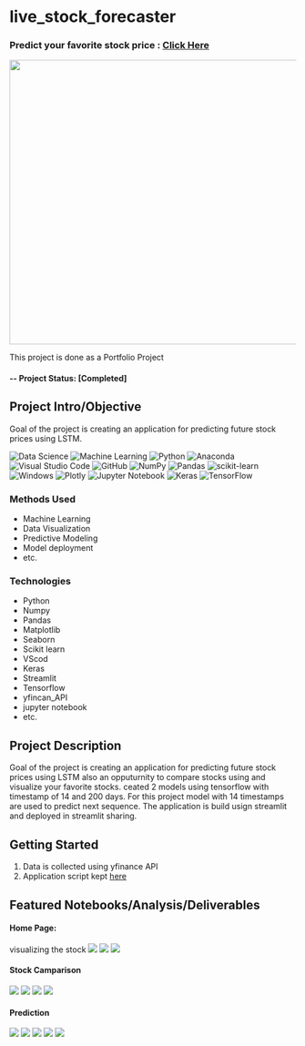 # live_stock_forecaster


### Predict your favorite stock price : [Click Here](https://share.streamlit.io/muhliscm/live_stock_forecaster/main/app.py) 

<img src="https://github.com/Muhliscm/live_stock_forecaster/blob/main/images/stock_market.jpg" width = "700" height="500">

This project is done as a Portfolio Project

#### -- Project Status: [Completed]

## Project Intro/Objective
Goal of the project is creating an application for predicting future stock prices using LSTM.

![Data Science](https://img.shields.io/badge/%20-%20Data%20Science-blueviolet?style=for-the-badge)
![Machine Learning](https://img.shields.io/badge/%20-Machine%20Learning-important?style=for-the-badge)
![Python](https://img.shields.io/badge/python-3670A0?style=for-the-badge&logo=python&logoColor=ffdd54)
![Anaconda](https://img.shields.io/badge/Anaconda-%2344A833.svg?style=for-the-badge&logo=anaconda&logoColor=white)
![Visual Studio Code](https://img.shields.io/badge/Visual%20Studio%20Code-0078d7.svg?style=for-the-badge&logo=visual-studio-code&logoColor=white)
![GitHub](https://img.shields.io/badge/github-%23121011.svg?style=for-the-badge&logo=github&logoColor=white)
![NumPy](https://img.shields.io/badge/numpy-%23013243.svg?style=for-the-badge&logo=numpy&logoColor=white)
![Pandas](https://img.shields.io/badge/pandas-%23150458.svg?style=for-the-badge&logo=pandas&logoColor=white)
![scikit-learn](https://img.shields.io/badge/scikit--learn-%23F7931E.svg?style=for-the-badge&logo=scikit-learn&logoColor=white)
![Windows](https://img.shields.io/badge/Windows-0078D6?style=for-the-badge&logo=windows&logoColor=white)
![Plotly](https://img.shields.io/badge/Plotly-%233F4F75.svg?style=for-the-badge&logo=plotly&logoColor=white)
![Jupyter Notebook](https://img.shields.io/badge/jupyter-%23FA0F00.svg?style=for-the-badge&logo=jupyter&logoColor=white)
![Keras](https://img.shields.io/badge/Keras-%23D00000.svg?style=for-the-badge&logo=Keras&logoColor=white)
![TensorFlow](https://img.shields.io/badge/TensorFlow-%23FF6F00.svg?style=for-the-badge&logo=TensorFlow&logoColor=white)

### Methods Used

* Machine Learning
* Data Visualization
* Predictive Modeling
* Model deployment
* etc.

### Technologies
* Python
* Numpy
* Pandas
* Matplotlib
* Seaborn
* Scikit learn
* VScod
* Keras
* Streamlit
* Tensorflow
* yfincan_API
* jupyter notebook
* etc. 

## Project Description
Goal of the project is creating an application for predicting future stock prices using LSTM also an opputurnity to compare stocks using and visualize your favorite stocks.
ceated 2 models using tensorflow with timestamp of 14 and 200 days. For this project model with 14 timestamps are used to predict next sequence. The application is build usign streamlit and deployed in streamlit sharing.

## Getting Started

1. Data is collected using yfinance API
2. Application script kept [here](https://github.com/Muhliscm/live_stock_forecaster/blob/main/app.py)

## Featured Notebooks/Analysis/Deliverables

#### Home Page:
visualizing the stock
<img src="https://github.com/Muhliscm/live_stock_forecaster/blob/main/images/visualisation.PNG">
<img src="https://github.com/Muhliscm/live_stock_forecaster/blob/main/images/visualisation2.PNG">
<img src="https://github.com/Muhliscm/live_stock_forecaster/blob/main/images/newplot.png">

#### Stock Camparison
<img src="https://github.com/Muhliscm/live_stock_forecaster/blob/main/images/comp1.PNG">
<img src="https://github.com/Muhliscm/live_stock_forecaster/blob/main/images/comp2.PNG">
<img src="https://github.com/Muhliscm/live_stock_forecaster/blob/main/images/comp3.PNG">
<img src="https://github.com/Muhliscm/live_stock_forecaster/blob/main/images/comp4.PNG">

#### Prediction
<img src="https://github.com/Muhliscm/live_stock_forecaster/blob/main/images/pred1.PNG">
<img src="https://github.com/Muhliscm/live_stock_forecaster/blob/main/images/pred2.PNG">
<img src="https://github.com/Muhliscm/live_stock_forecaster/blob/main/images/pred3.PNG">
<img src="https://github.com/Muhliscm/live_stock_forecaster/blob/main/images/pred4.PNG">
<img src="https://github.com/Muhliscm/live_stock_forecaster/blob/main/images/pred5.PNG">

